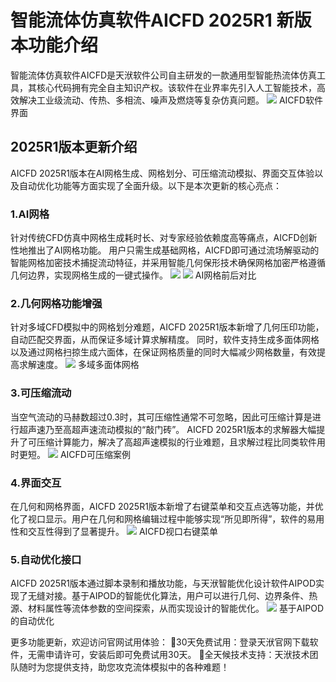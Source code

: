 # 智能流体仿真软件AICFD 2025R1 新版本功能介绍
智能流体仿真软件AICFD是天洑软件公司自主研发的一款通用型智能热流体仿真工具，其核心代码拥有完全自主知识产权。该软件在业界率先引入人工智能技术，高效解决工业级流动、传热、多相流、噪声及燃烧等复杂仿真问题。
![](media/image1.png)
AICFD软件界面

## 2025R1版本更新介绍
AICFD 2025R1版本在AI网格生成、网格划分、可压缩流动模拟、界面交互体验以及自动优化功能等方面实现了全面升级。以下是本次更新的核心亮点：
### 1.AI网格
针对传统CFD仿真中网格生成耗时长、对专家经验依赖度高等痛点，AICFD创新性地推出了AI网格功能。
用户只需生成基础网格，AICFD即可通过流场解驱动的智能网格加密技术捕捉流动特征，并采用智能几何保形技术确保网格加密严格遵循几何边界，实现网格生成的一键式操作。
![](media/image2.png)
![](media/image3.png)
AI网格前后对比

### 2.几何网格功能增强
针对多域CFD模拟中的网格划分难题，AICFD 2025R1版本新增了几何压印功能，自动匹配交界面，从而保证多域计算求解精度。
同时，软件支持生成多面体网格以及通过网格扫掠生成六面体，在保证网格质量的同时大幅减少网格数量，有效提高求解速度。
![](media/image4.png)
多域多面体网格

### 3.可压缩流动
当空气流动的马赫数超过0.3时，其可压缩性通常不可忽略，因此可压缩计算是进行超声速乃至高超声速流动模拟的“敲门砖”。
AICFD 2025R1版本的求解器大幅提升了可压缩计算能力，解决了高超声速模拟的行业难题，且求解过程比同类软件用时更短。
![](media/image5.png)
AICFD可压缩案例

### 4.界面交互
在几何和网格界面，AICFD 2025R1版本新增了右键菜单和交互点选等功能，并优化了视口显示。用户在几何和网格编辑过程中能够实现“所见即所得”，软件的易用性和交互性得到了显著提升。
![](media/image6.png)
AICFD视口右键菜单
### 5.自动优化接口
AICFD 2025R1版本通过脚本录制和播放功能，与天洑智能优化设计软件AIPOD实现了无缝对接。基于AIPOD的智能优化算法，用户可以进行几何、边界条件、热源、材料属性等流体参数的空间探索，从而实现设计的智能优化。
![](media/image7.png)
基于AIPOD的自动优化

更多功能更新，欢迎访问官网试用体验：
30天免费试用：登录天洑官网下载软件，无需申请许可，安装后即可免费试用30天。
全天候技术支持：天洑技术团队随时为您提供支持，助您攻克流体模拟中的各种难题！